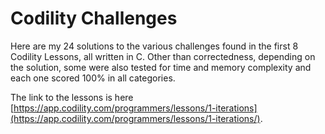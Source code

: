 # Codility Challenges
Here are my 24 solutions to the various challenges found in the first 8 Codility Lessons, all written in C. Other than correctedness, depending on the solution, some were also tested for time and memory complexity and each one scored 100% in all categories.

The link to the lessons is here [https://app.codility.com/programmers/lessons/1-iterations](https://app.codility.com/programmers/lessons/1-iterations/).


